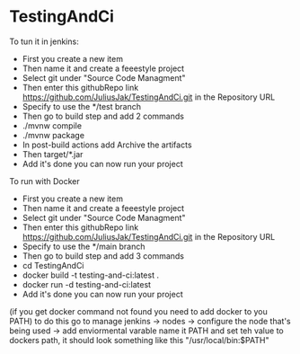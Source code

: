 # TestingAndCi

To tun it in jenkins:
* First you create a new item
* Then name it and create a feeestyle project
* Select git under "Source Code Managment"
* Then enter this githubRepo link https://github.com/JuliusJak/TestingAndCi.git in the Repository URL
* Specify to use the */test branch
* Then go to build step and add 2 commands
* ./mvnw compile
* ./mvnw package
* In post-build actions add Archive the artifacts
* Then target/*.jar
* Add it's done you can now run your project

To run with Docker
* First you create a new item
* Then name it and create a feeestyle project
* Select git under "Source Code Managment"
* Then enter this githubRepo link https://github.com/JuliusJak/TestingAndCi.git in the Repository URL
* Specify to use the */main branch
* Then go to build step and add 3 commands
* cd TestingAndCi
* docker build -t testing-and-ci:latest .
* docker run -d testing-and-ci:latest
* Add it's done you can now run your project

(if you get docker command not found you need to add docker to you PATH)
to do this go to manage jenkins -> nodes -> configure the node that's being used -> add enviormental varable
name it PATH and set teh value to dockers path, it should look something like this "/usr/local/bin:$PATH"
